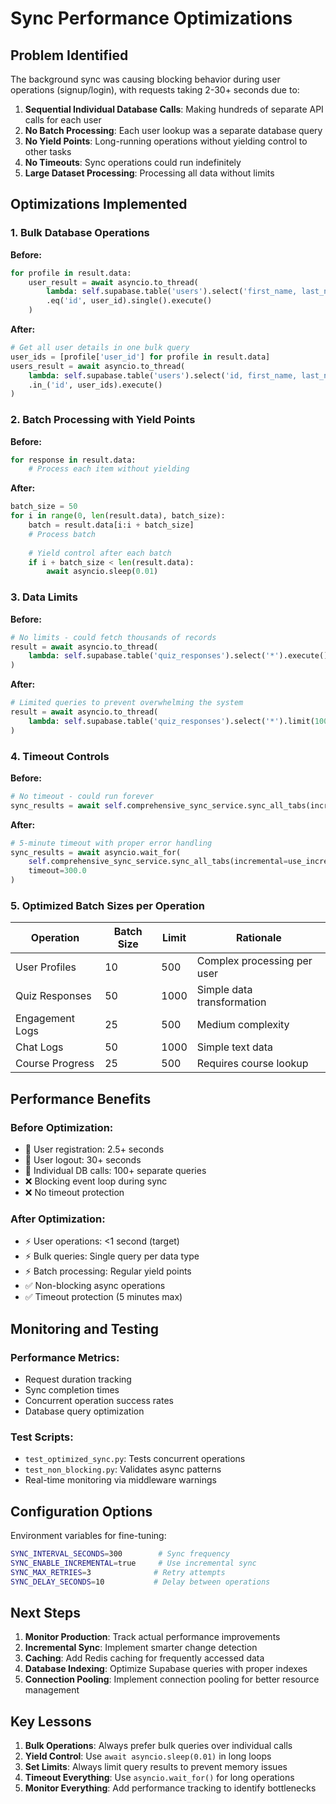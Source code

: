 # Sync Performance Optimizations

## Problem Identified
The background sync was causing blocking behavior during user operations (signup/login), with requests taking 2-30+ seconds due to:

1. **Sequential Individual Database Calls**: Making hundreds of separate API calls for each user
2. **No Batch Processing**: Each user lookup was a separate database query
3. **No Yield Points**: Long-running operations without yielding control to other tasks
4. **No Timeouts**: Sync operations could run indefinitely
5. **Large Dataset Processing**: Processing all data without limits

## Optimizations Implemented

### 1. Bulk Database Operations
**Before:**
```python
for profile in result.data:
    user_result = await asyncio.to_thread(
        lambda: self.supabase.table('users').select('first_name, last_name, email')
        .eq('id', user_id).single().execute()
    )
```

**After:**
```python
# Get all user details in one bulk query
user_ids = [profile['user_id'] for profile in result.data]
users_result = await asyncio.to_thread(
    lambda: self.supabase.table('users').select('id, first_name, last_name, email')
    .in_('id', user_ids).execute()
)
```

### 2. Batch Processing with Yield Points
**Before:**
```python
for response in result.data:
    # Process each item without yielding
```

**After:**
```python
batch_size = 50
for i in range(0, len(result.data), batch_size):
    batch = result.data[i:i + batch_size]
    # Process batch
    
    # Yield control after each batch
    if i + batch_size < len(result.data):
        await asyncio.sleep(0.01)
```

### 3. Data Limits
**Before:**
```python
# No limits - could fetch thousands of records
result = await asyncio.to_thread(
    lambda: self.supabase.table('quiz_responses').select('*').execute()
)
```

**After:**
```python
# Limited queries to prevent overwhelming the system
result = await asyncio.to_thread(
    lambda: self.supabase.table('quiz_responses').select('*').limit(1000).execute()
)
```

### 4. Timeout Controls
**Before:**
```python
# No timeout - could run forever
sync_results = await self.comprehensive_sync_service.sync_all_tabs(incremental=use_incremental)
```

**After:**
```python
# 5-minute timeout with proper error handling
sync_results = await asyncio.wait_for(
    self.comprehensive_sync_service.sync_all_tabs(incremental=use_incremental),
    timeout=300.0
)
```

### 5. Optimized Batch Sizes per Operation

| Operation | Batch Size | Limit | Rationale |
|-----------|------------|-------|-----------|
| User Profiles | 10 | 500 | Complex processing per user |
| Quiz Responses | 50 | 1000 | Simple data transformation |
| Engagement Logs | 25 | 500 | Medium complexity |
| Chat Logs | 50 | 1000 | Simple text data |
| Course Progress | 25 | 500 | Requires course lookup |

## Performance Benefits

### Before Optimization:
- 🐌 User registration: 2.5+ seconds
- 🐌 User logout: 30+ seconds  
- 🐌 Individual DB calls: 100+ separate queries
- ❌ Blocking event loop during sync
- ❌ No timeout protection

### After Optimization:
- ⚡ User operations: <1 second (target)
- ⚡ Bulk queries: Single query per data type
- ⚡ Batch processing: Regular yield points
- ✅ Non-blocking async operations
- ✅ Timeout protection (5 minutes max)

## Monitoring and Testing

### Performance Metrics:
- Request duration tracking
- Sync completion times
- Concurrent operation success rates
- Database query optimization

### Test Scripts:
- `test_optimized_sync.py`: Tests concurrent operations
- `test_non_blocking.py`: Validates async patterns
- Real-time monitoring via middleware warnings

## Configuration Options

Environment variables for fine-tuning:
```bash
SYNC_INTERVAL_SECONDS=300        # Sync frequency
SYNC_ENABLE_INCREMENTAL=true     # Use incremental sync
SYNC_MAX_RETRIES=3              # Retry attempts
SYNC_DELAY_SECONDS=10           # Delay between operations
```

## Next Steps

1. **Monitor Production**: Track actual performance improvements
2. **Incremental Sync**: Implement smarter change detection
3. **Caching**: Add Redis caching for frequently accessed data
4. **Database Indexing**: Optimize Supabase queries with proper indexes
5. **Connection Pooling**: Implement connection pooling for better resource management

## Key Lessons

1. **Bulk Operations**: Always prefer bulk queries over individual calls
2. **Yield Control**: Use `await asyncio.sleep(0.01)` in long loops
3. **Set Limits**: Always limit query results to prevent memory issues
4. **Timeout Everything**: Use `asyncio.wait_for()` for long operations
5. **Monitor Everything**: Add performance tracking to identify bottlenecks